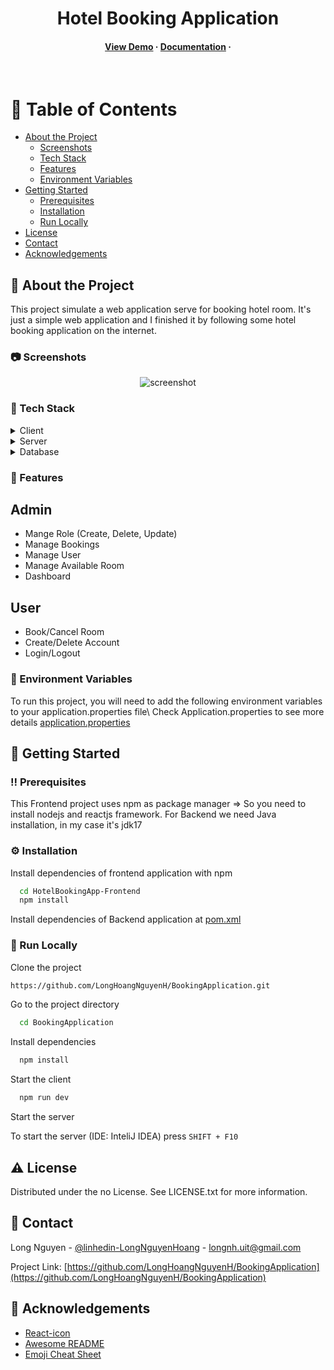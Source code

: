 <div align="center">

  <h1>Hotel Booking Application</h1>
    
<h4>
    <a href="https://github.com/Louis3797/awesome-readme-template/">View Demo</a>
  <span> · </span>
    <a href="https://github.com/Louis3797/awesome-readme-template">Documentation</a>
  <span> · </span>
</div>

<br />

<!-- Table of Contents -->
# :notebook_with_decorative_cover: Table of Contents

- [About the Project](#star2-about-the-project)
  * [Screenshots](#camera-screenshots)
  * [Tech Stack](#space_invader-tech-stack)
  * [Features](#dart-features)
  * [Environment Variables](#key-environment-variables)
- [Getting Started](#toolbox-getting-started)
  * [Prerequisites](#bangbang-prerequisites)
  * [Installation](#gear-installation)
  * [Run Locally](#running-run-locally)
- [License](#warning-license)
- [Contact](#handshake-contact)
- [Acknowledgements](#gem-acknowledgements)

  

<!-- About the Project -->
## :star2: About the Project
This project simulate a web application serve for booking hotel room. It's just a simple web application and I finished it by following some 
hotel booking application on the internet.

<!-- Screenshots -->
### :camera: Screenshots

<div align="center"> 
  <img src="https://drive.google.com/file/d/1-hGAUbTfAYQM4_UYipm_7bOUDpWTAbmd/view?usp=sharing" alt="screenshot" />
</div>

<!-- TechStack -->
### :space_invader: Tech Stack

<details>
  <summary>Client</summary>
  <ul>
    <li><a href="https://reactjs.org/">React.js</a></li>
  </ul>
</details>

<details>
  <summary>Server</summary>
  <ul>   
    <li><a href="https://spring.io/projects/spring-boot/">Spring Boot</a></li>
    
  </ul>
</details>

<details>
<summary>Database</summary>
  <ul>
    <li><a href="https://www.mysql.com/">Mysql</a></li>
  </ul>
</details>

<!-- Features -->
### :dart: Features
## Admin 
- Mange Role (Create, Delete, Update)
- Manage Bookings
- Manage User
- Manage Available Room
- Dashboard
## User
- Book/Cancel Room
- Create/Delete Account
- Login/Logout


<!-- Env Variables -->
### :key: Environment Variables

To run this project, you will need to add the following environment variables to your application.properties file\\
Check Application.properties to see more details
[application.properties](https://github.com/LongHoangNguyenH/BookingApplication/blob/main/HotelBookingApp-Backend/src/main/resources/application.properties)

<!-- Getting Started -->
## 	:toolbox: Getting Started

<!-- Prerequisites -->
### :bangbang: Prerequisites

This Frontend project uses npm as package manager => So you need to install nodejs and reactjs framework.
For Backend we need Java installation, in my case it's jdk17

<!-- Installation -->
### :gear: Installation

Install dependencies of frontend application with npm

```bash
  cd HotelBookingApp-Frontend
  npm install
```
Install dependencies of Backend application at [pom.xml](https://github.com/LongHoangNguyenH/BookingApplication/blob/main/HotelBookingApp-Backend/pom.xml)

<!-- Run Locally -->
### :running: Run Locally

Clone the project

```bash
https://github.com/LongHoangNguyenH/BookingApplication.git
```

Go to the project directory

```bash
  cd BookingApplication
```

Install dependencies

```bash
  npm install
```

Start the client

```bash
  npm run dev
```

Start the server 

To start the server (IDE: InteliJ IDEA) press `SHIFT + F10`

<!-- License -->
## :warning: License

Distributed under the no License. See LICENSE.txt for more information.


<!-- Contact -->
## :handshake: Contact

Long Nguyen - [@linhedin-LongNguyenHoang](https://www.linkedin.com/in/long-nguyen-hoang-1141b225b/) - longnh.uit@gmail.com

Project Link: [https://github.com/LongHoangNguyenH/BookingApplication](https://github.com/LongHoangNguyenH/BookingApplication) 


<!-- Acknowledgments -->
## :gem: Acknowledgements
 - [React-icon](https://react-icons.github.io/react-icons/)
 - [Awesome README](https://github.com/matiassingers/awesome-readme)
 - [Emoji Cheat Sheet](https://github.com/ikatyang/emoji-cheat-sheet/blob/master/README.md#travel--places)
